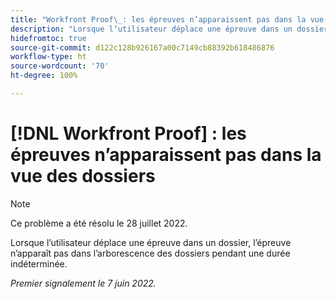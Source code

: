 ```yaml
---
title: "Workfront Proof\_: les épreuves n’apparaissent pas dans la vue des dossiers"
description: "Lorsque l’utilisateur déplace une épreuve dans un dossier, l’épreuve n’apparaît pas dans l’arborescence des dossiers pendant une durée indéterminée."
hidefromtoc: true
source-git-commit: d122c128b926167a00c7149cb88392b618486876
workflow-type: ht
source-wordcount: '70'
ht-degree: 100%

---
```



# [!DNL Workfront Proof] : les épreuves n’apparaissent pas dans la vue des dossiers

>[!NOTE]
>
>Ce problème a été résolu le 28 juillet 2022.

Lorsque l’utilisateur déplace une épreuve dans un dossier, l’épreuve n’apparaît pas dans l’arborescence des dossiers pendant une durée indéterminée.

_Premier signalement le 7 juin 2022._
